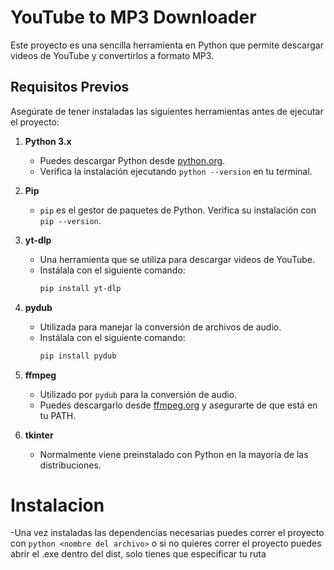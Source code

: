 # YouTube to MP3 Downloader

Este proyecto es una sencilla herramienta en Python que permite descargar videos de YouTube y convertirlos a formato MP3.

## Requisitos Previos

Asegúrate de tener instaladas las siguientes herramientas antes de ejecutar el proyecto:

1. **Python 3.x**
   - Puedes descargar Python desde [python.org](https://www.python.org/downloads/).
   - Verifica la instalación ejecutando `python --version` en tu terminal.

2. **Pip**
   - `pip` es el gestor de paquetes de Python. Verifica su instalación con `pip --version`.

3. **yt-dlp**
   - Una herramienta que se utiliza para descargar videos de YouTube.
   - Instálala con el siguiente comando:
     ```bash
     pip install yt-dlp
     ```

4. **pydub**
   - Utilizada para manejar la conversión de archivos de audio.
   - Instálala con el siguiente comando:
     ```bash
     pip install pydub
     ```

5. **ffmpeg**
   - Utilizado por `pydub` para la conversión de audio.
   - Puedes descargarlo desde [ffmpeg.org](https://ffmpeg.org/download.html) y asegurarte de que está en tu PATH.

6. **tkinter**
   - Normalmente viene preinstalado con Python en la mayoría de las distribuciones.

# Instalacion
  -Una vez instaladas las dependencias necesarias puedes correr el proyecto con `python <nombre del archivo>` o si no quieres correr el proyecto puedes abrir el .exe dentro del dist, solo tienes que especificar tu ruta
